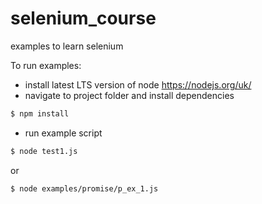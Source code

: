 # selenium_course
examples to learn selenium

To run examples:
- install latest LTS version of node https://nodejs.org/uk/
- navigate to project folder and install dependencies
```sh
$ npm install
```
- run example script
```sh
$ node test1.js
```
or
```sh
$ node examples/promise/p_ex_1.js
```